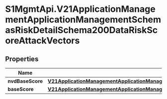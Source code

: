 # S1MgmtApi.V21ApplicationManagementApplicationManagementSchemasRiskDetailSchema200DataRiskScoreAttackVectors

## Properties
Name | Type | Description | Notes
------------ | ------------- | ------------- | -------------
**nvdBaseScore** | [**V21ApplicationManagementApplicationManagementSchemasRiskDetailSchema200DataRiskScoreAttackVectorsNvdBaseScore**](V21ApplicationManagementApplicationManagementSchemasRiskDetailSchema200DataRiskScoreAttackVectorsNvdBaseScore.md) |  | [optional] 
**baseScore** | [**V21ApplicationManagementApplicationManagementSchemasRiskDetailSchema200DataRiskScoreAttackVectorsBaseScore**](V21ApplicationManagementApplicationManagementSchemasRiskDetailSchema200DataRiskScoreAttackVectorsBaseScore.md) |  | [optional] 


